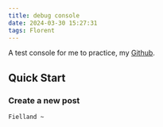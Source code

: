 ```yaml
---
title: debug console
date: 2024-03-30 15:27:31
tags: Florent
---
```


A test console for me to practice, my [Github](https://github.com/CutieFlorent).

## Quick Start

### Create a new post

```bash
Fielland ~
```
